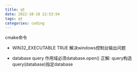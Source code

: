 ```yaml
---
title: qt
date: 2022-10-18 22:53:54
tags: qt
categories: coding
---
```

cmake命令

- WIN32_EXECUTABLE TRUE 解决windows控制台输出问题

- database query 作用域必须database.open() 正解: query构造query(database)指定database


